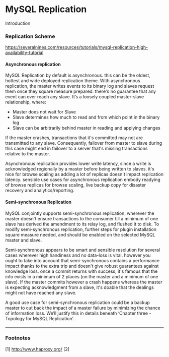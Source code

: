 #  MySQL Replication

Introduction


### Replication Scheme

https://severalnines.com/resources/tutorials/mysql-replication-high-availability-tutorial


#### <i class="icon-file"></i> Asynchronous replication

MySQL Replication by default is asynchronous. this can be the oldest, hottest and wide deployed replication theme. With asynchronous replication, the master writes events to its binary log and slaves request them once they square measure prepared. there's no guarantee that any event can ever reach any slave. It’s a loosely coupled master-slave relationship, where:

-   Master does not wait for Slave
-   Slave determines how much to read and from which point in the binary log
-   Slave can be arbitrarily behind master in reading and applying changes


If the master crashes, transactions that it's committed may not are transmitted to any slave. Consequently, failover from master to slave during this case might end in failover to a server that's missing transactions relative to the master.

Asynchronous replication provides lower write latency, since a write is acknowledged regionally by a master before being written to slaves. it's nice for browse scaling as adding a lot of replicas doesn't impact replication latency. sensible use cases for asynchronous replication embody readying of browse replicas for browse scaling, live backup copy for disaster recovery and analytics/reporting.


#### <i class="icon-pencil"></i> Semi-synchronous Replication

MySQL conjointly supports semi-synchronous replication, wherever the master doesn't ensure transactions to the consumer till a minimum of one slave has derived the amendment to its relay log, and flushed it to disk. To modify semi-synchronous replication, further steps for plugin installation square measure needed, and should be enabled on the selected MySQL master and slave.

Semi-synchronous appears to be smart and sensible resolution for several cases wherever high handiness and no data-loss is vital. however you ought to take into account that semi-synchronous contains a performance impact thanks to the extra trip and doesn't give robust guarantees against knowledge loss. once a commit returns with success, it's famous that the info exists in a minimum of 2 places (on the master and a minimum of one slave). If the master commits however a crash happens whereas the master is expecting acknowledgment from a slave, it's doable that the dealings might not have reached any slave.

A good use case for semi-synchronous replication could be a backup master to cut back the impact of a master failure by minimizing the chance of information loss. We’ll justify this in details beneath ‘Chapter three - Topology for MySQL Replication’.

#### <i class="icon-trash"></i> 


#### <i class="icon-hdd"></i>

----------
### Footnotes

[1] http://www.haproxy.org/
[2]
